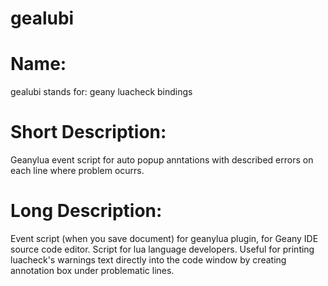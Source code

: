 # gealubi
# Name:
gealubi stands for: geany luacheck bindings
# Short Description:
Geanylua event script for auto popup anntations with described errors on each line where problem ocurrs.
# Long Description:
Event script (when you save document) for geanylua plugin, for Geany IDE source code editor. Script for lua language developers. Useful for printing luacheck's warnings text directly into the code window by creating annotation box under problematic lines.
